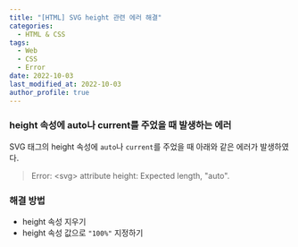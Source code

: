 ```yaml
---
title: "[HTML] SVG height 관련 에러 해결"
categories:
  - HTML & CSS
tags:
  - Web
  - CSS
  - Error
date: 2022-10-03
last_modified_at: 2022-10-03
author_profile: true
---
```


### height 속성에 auto나 current를 주었을 때 발생하는 에러

SVG 태그의 height 속성에 `auto`나 `current`를 주었을 때 아래와 같은 에러가 발생하였다.

> Error: \<svg> attribute height: Expected length, "auto".

### 해결 방법

- height 속성 지우기
- height 속성 값으로 `"100%"` 지정하기
